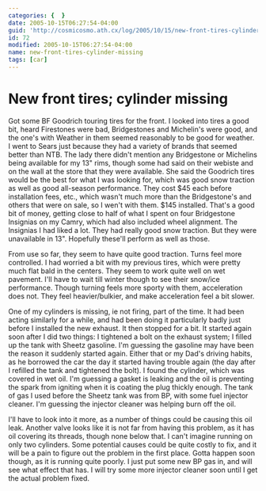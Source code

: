 ```yaml
---
categories: {  }
date: 2005-10-15T06:27:54-04:00
guid: 'http://cosmicosmo.ath.cx/log/2005/10/15/new-front-tires-cylinder-missing/'
id: 72
modified: 2005-10-15T06:27:54-04:00
name: new-front-tires-cylinder-missing
tags: [car]
---
```


New front tires; cylinder missing
=================================

Got some BF Goodrich touring tires for the front.  I looked into tires a good bit, heard Firestones were bad, Bridgestones and Michelin's were good, and the one's with Weather in them seemed reasonably to be good for weather.  I went to Sears just because they had a variety of brands that seemed better than NTB.  The lady there didn't mention any Bridgestone or Michelins being available for my 13" rims, though some had said on their webiste and on the wall at the store that they were available.  She said the Goodrich tires would be the best for what I was looking for, which was good snow traction as well as good all-season performance.  They cost $45 each before installation fees, etc., which wasn't much more than the Bridgestone's and others that were on sale, so I wen't with them.  $145 installed.  That's a good bit of money, getting close to half of what I spent on four Bridgestone Insignias on my Camry, which had also included wheel alignment.  The Insignias I had liked a lot.  They had really good snow traction.  But they were unavailable in 13".  Hopefully these'll perform as well as those.

From use so far, they seem to have quite good traction.  Turns feel more controlled.  I had worried a bit with my previous tires, which were pretty much flat bald in the centers.  They seem to work quite well on wet pavement.  I'll have to wait till winter though to see their snow/ice performance.  Though turning feels more sporty with them, acceleration does not.  They feel heavier/bulkier, and make acceleration feel a bit slower.

One of my cylinders is missing, ie not firing, part of the time.  It had been acting similarly for a while, and had been doing it particularly badly just before I installed the new exhaust.  It then stopped for a bit.  It started again soon after I did two things: I tightened a bolt on the exhaust system; I filled up the tank with Sheetz gasoline.  I'm guessing the gasoline may have been the reason it suddenly started again.  Either that or my Dad's driving habits, as he borrowed the car the day it started having trouble again (the day after I refilled the tank and tightened the bolt).  I found the cylinder, which was covered in wet oil.  I'm guessing a gasket is leaking and the oil is preventing the spark from igniting when it is coating the plug thickly enough.  The tank of gas I used before the Sheetz tank was from BP, with some fuel injector cleaner.  I'm guessing the injector cleaner was helping burn off the oil.

I'll have to look into it more, as a number of things could be causing this oil leak.  Another valve looks like it is not far from having this problem, as it has oil covering its threads, though none below that.  I can't imagine running on only two cylinders.  Some potential causes could be quite costly to fix, and it will be a pain to figure out the problem in the first place.  Gotta happen soon though, as it is running quite poorly.  I just put some new BP gas in, and will see what effect that has.  I will try some more injector cleaner soon until I get the actual problem fixed.
